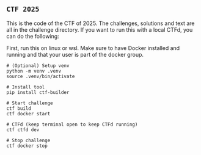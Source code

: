 `CTF 2025`
----------------

This is the code of the CTF of 2025. The challenges, solutions and text are all in the challenge directory. If you want to run this with a local CTFd, you can do the following:

First, run this on linux or wsl. Make sure to have Docker installed and running and that your user is part of the docker group.
```
# (Optional) Setup venv
python -m venv .venv
source .venv/bin/activate

# Install tool
pip install ctf-builder

# Start challenge
ctf build
ctf docker start

# CTFd (keep terminal open to keep CTFd running)
ctf ctfd dev

# Stop challenge
ctf docker stop
```